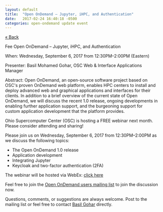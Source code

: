 ```yaml
---
layout: default
title:  "Open OnDemand – Jupyter, iHPC, and Authentication"
date:   2017-02-24 16:40:18 -0500
categories: open-ondemand update event
---
```

[&laquo; Back](../)

Fee Open OnDemand – Jupyter, iHPC, and Authentication

When: Wednesday, September 6, 2017 from 12:30PM–2:00PM (Eastern)

Presenter: Basil Mohamed Gohar, OSC Web & Interface Applications Manager

Abstract: Open OnDemand, an open-source software project based on OSC's proven OnDemand web platform, enables HPC centers to install and deploy advanced web and graphical applications and interfaces for their clients.  In addition to a brief overview of the current state of Open OnDemand, we will discuss the recent 1.0 release, ongoing developments in enabling further application support, and the burgeoning support for custom application development that the platform provides.

Ohio Supercomputer Center (OSC) is hosting a FREE webinar next month.  Please consider attending and sharing!

Please join us on Wednesday, September 6, 2017 from 12:30PM–2:00PM as we discuss the following topics:

 - The Open OnDemand 1.0 release
 - Application development
 - Integrating Jupyter
 - Keycloak and two-factor authentication (2FA)

The webinar will be hosted via WebEx: [click here](https://oh-tech.webex.com/oh-tech/onstage/g.php?MTID=e8d9aad6415523f9a8233d51855207258)

Feel free to join the [Open OnDemand users mailing list](https://lists.osu.edu/mailman/listinfo/ood-users) to join the discussion now.

Questions, comments, or suggestions are always welcome.  Post to the mailing list or feel free to contact [Basil Gohar](mailto:bgohar@osc.edu) directly.
